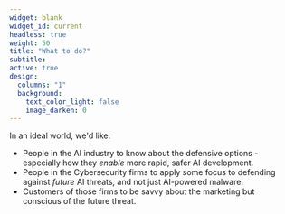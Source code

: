 ```yaml
---
widget: blank
widget_id: current
headless: true
weight: 50
title: "What to do?"
subtitle:
active: true
design:
  columns: "1"
  background:
    text_color_light: false
    image_darken: 0
---
```


In an ideal world, we'd like:

 - People in the AI industry to know about the defensive options - especially how they _enable_ more rapid, safer AI development.
 - People in the Cybersecurity firms to apply some focus to defending against _future_ AI threats, and not just AI-powered malware.
 - Customers of those firms to be savvy about the marketing but conscious of the future threat.

